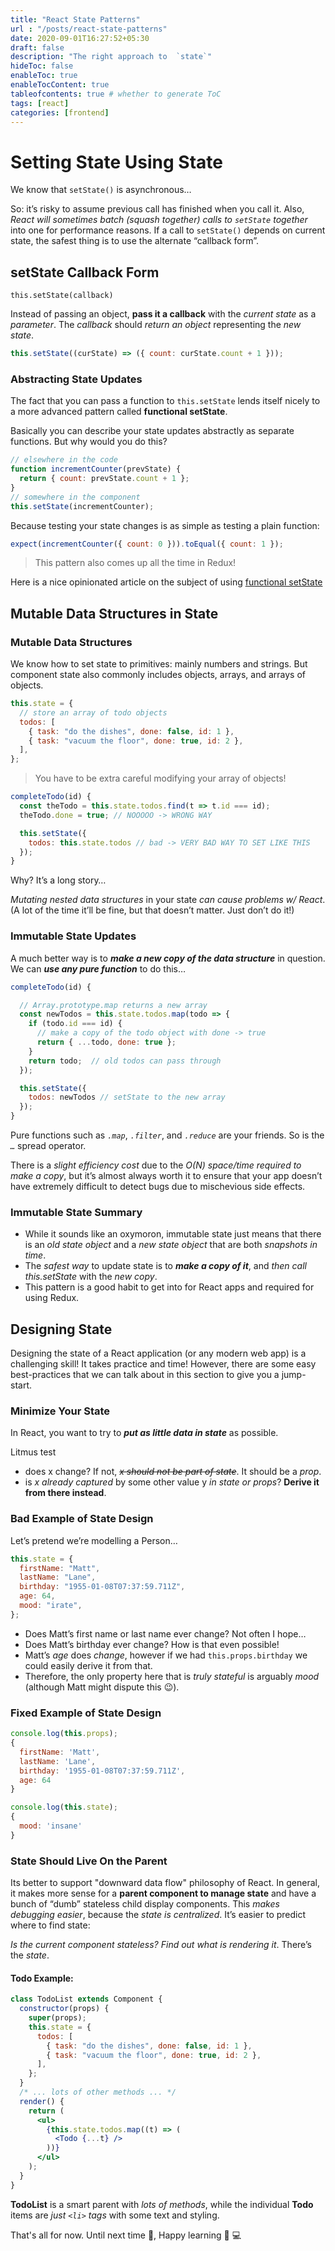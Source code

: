 ```yaml
---
title: "React State Patterns"
url : "/posts/react-state-patterns"
date: 2020-09-01T16:27:52+05:30
draft: false
description: "The right approach to  `state`"
hideToc: false
enableToc: true
enableTocContent: true
tableofcontents: true # whether to generate ToC
tags: [react]
categories: [frontend]
---
```


<!--  Start Typing... -->

# Setting State Using State

We know that `setState()` is asynchronous…

So: it’s risky to assume previous call has finished when you call it. Also, _React will sometimes batch (squash together) calls to `setState` together_ into one for performance reasons. If a call to `setState()` depends on current state, the safest thing is to use the alternate “callback form”.

## setState Callback Form

`this.setState(callback)`

Instead of passing an object, **pass it a callback** with the _*current state*_ as a _*parameter*_. The _callback_ should _return an object_ representing the _new state_.

```js
this.setState((curState) => ({ count: curState.count + 1 }));
```

### Abstracting State Updates

The fact that you can pass a function to `this.setState` lends itself nicely to a more advanced pattern called **functional setState**.

Basically you can describe your state updates abstractly as separate functions. But why would you do this?

```js
// elsewhere in the code
function incrementCounter(prevState) {
  return { count: prevState.count + 1 };
}
// somewhere in the component
this.setState(incrementCounter);
```

Because testing your state changes is as simple as testing a plain function:

```js
expect(incrementCounter({ count: 0 })).toEqual({ count: 1 });
```

> This pattern also comes up all the time in Redux!

Here is a nice opinionated article on the subject of using [functional setState](https://medium.freecodecamp.org/functional-setstate-is-the-future-of-react-374f30401b6b)

## Mutable Data Structures in State

### Mutable Data Structures

We know how to set state to primitives: mainly numbers and strings. But component state also commonly includes objects, arrays, and arrays of objects.

```js
this.state = {
  // store an array of todo objects
  todos: [
    { task: "do the dishes", done: false, id: 1 },
    { task: "vacuum the floor", done: true, id: 2 },
  ],
};
```

> You have to be extra careful modifying your array of objects!

```js
completeTodo(id) {
  const theTodo = this.state.todos.find(t => t.id === id);
  theTodo.done = true; // NOOOOO -> WRONG WAY

  this.setState({
    todos: this.state.todos // bad -> VERY BAD WAY TO SET LIKE THIS
  });
}
```

Why? It’s a long story…

_Mutating nested data structures_ in your state _can cause problems w/ React_. (A lot of the time it’ll be fine, but that doesn’t matter. Just don’t do it!)

### Immutable State Updates

A much better way is to _**make a new copy of the data structure**_ in question. We can _**use any pure function**_ to do this…

```js
completeTodo(id) {

  // Array.prototype.map returns a new array
  const newTodos = this.state.todos.map(todo => {
    if (todo.id === id) {
      // make a copy of the todo object with done -> true
      return { ...todo, done: true };
    }
    return todo;  // old todos can pass through
  });

  this.setState({
    todos: newTodos // setState to the new array
  });
}
```

Pure functions such as _*`.map`*_, _*`.filter`*_, and _*`.reduce`*_ are your friends. So is the _*`…`*_ spread operator.

There is a _slight efficiency cost_ due to the _O(N) space/time required to make a copy_, but it’s almost always worth it to ensure that your app doesn’t have extremely difficult to detect bugs due to mischevious side effects.

### Immutable State Summary

- While it sounds like an oxymoron, immutable state just means that there is an _*old state object*_ and a _*new state object*_ that are both _snapshots in time_.
- The _safest way_ to update state is to _**make a copy of it**_, and _then call this.setState_ with the _new copy_.
- This pattern is a good habit to get into for React apps and required for using Redux.

## Designing State

Designing the state of a React application (or any modern web app) is a challenging skill! It takes practice and time! However, there are some easy best-practices that we can talk about in this section to give you a jump-start.

### Minimize Your State

In React, you want to try to _**put as little data in state**_ as possible.

Litmus test

- does x change? If not, _~~x should not be part of state~~_. It should be a _*prop*_.
- is _x already captured_ by some other value y _in state or props_? **Derive it from there instead**.

### Bad Example of State Design

Let’s pretend we’re modelling a Person…

```js
this.state = {
  firstName: "Matt",
  lastName: "Lane",
  birthday: "1955-01-08T07:37:59.711Z",
  age: 64,
  mood: "irate",
};
```

- Does Matt’s first name or last name ever change? Not often I hope…
- Does Matt’s birthday ever change? How is that even possible!
- Matt’s _age_ does _change_, however if we had `this.props.birthday` we could easily derive it from that.
- Therefore, the only property here that is _truly stateful_ is arguably _mood_ (although Matt might dispute this 😉).

### Fixed Example of State Design

```js
console.log(this.props);
{
  firstName: 'Matt',
  lastName: 'Lane',
  birthday: '1955-01-08T07:37:59.711Z',
  age: 64
}

console.log(this.state);
{
  mood: 'insane'
}
```

### State Should Live On the Parent

Its better to support "downward data flow" philosophy of React. In general, it makes more sense for a **parent component to manage state** and have a bunch of “dumb” stateless child display components. This _makes debugging easier_, because the _state is centralized_. It’s easier to predict where to find state:

_Is the current component stateless?_ _Find out what is rendering it_. There’s the _*state*_.

#### Todo Example:

```jsx
class TodoList extends Component {
  constructor(props) {
    super(props);
    this.state = {
      todos: [
        { task: "do the dishes", done: false, id: 1 },
        { task: "vacuum the floor", done: true, id: 2 },
      ],
    };
  }
  /* ... lots of other methods ... */
  render() {
    return (
      <ul>
        {this.state.todos.map((t) => (
          <Todo {...t} />
        ))}
      </ul>
    );
  }
}
```

**TodoList** is a smart parent with _lots of methods_, while the individual **Todo** items are _just `<li>` tags_ with some text and styling.

That's all for now. Until next time :wave:, Happy learning :tada: :computer:

